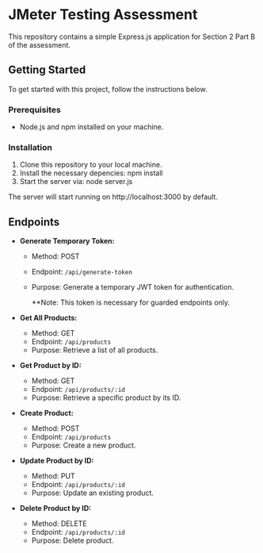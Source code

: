 # JMeter Testing Assessment

This repository contains a simple Express.js application for Section 2 Part B of the assessment.

## Getting Started

To get started with this project, follow the instructions below.

### Prerequisites

- Node.js and npm installed on your machine.

### Installation

1. Clone this repository to your local machine.
2. Install the necessary depencies: npm install
3. Start the server via: node server.js
 
The server will start running on http://localhost:3000 by default.


## Endpoints

- **Generate Temporary Token:**
  - Method: POST
  - Endpoint: `/api/generate-token`
  - Purpose: Generate a temporary JWT token for authentication.
 
    **Note: This token is necessary for guarded endpoints only.

- **Get All Products:**
  - Method: GET
  - Endpoint: `/api/products`
  - Purpose: Retrieve a list of all products.

- **Get Product by ID:**
  - Method: GET
  - Endpoint: `/api/products/:id`
  - Purpose: Retrieve a specific product by its ID.

- **Create Product:**
  - Method: POST
  - Endpoint: `/api/products`
  - Purpose: Create a new product.

- **Update Product by ID:**
  - Method: PUT
  - Endpoint: `/api/products/:id`
  - Purpose: Update an existing product.

- **Delete Product by ID:**
  - Method: DELETE
  - Endpoint: `/api/products/:id`
  - Purpose: Delete product.





